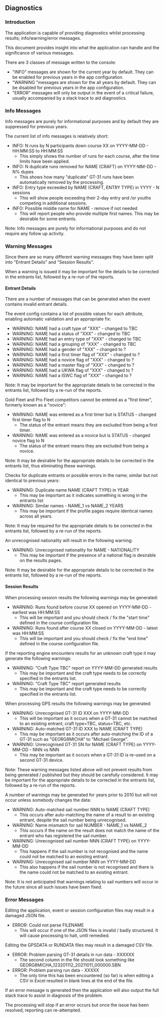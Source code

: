 ## Diagnostics

### Introduction

The application is capable of providing diagnostics whilst processing results; info/warning/error messages.

This document provides insight into what the application can handle and the significance of various messages.

There are 3 classes of message written to the console:

- "INFO" messages are shown for the current year by default. They can be enabled for previous years in the app configuration.
- "WARNING "messages are shown for the all years by default. They can be disabled for previous years in the app configuration.
- "ERROR" messages will only be output in the event of a critical failure, usually accompanied by a stack trace to aid diagnostics.



### Info Messages

Info messages are purely for informational purposes and by default they are suppressed for previous years.

The current list of info messages is relatively short:

- INFO: N runs by N participants down course XX on YYYY-MM-DD - HH:MM:SS to HH:MM:SS
  - This simply shows the number of runs for each course, after the time limits have been applied.
- INFO: N duplicate runs removed for NAME (CRAFT) on YYYY-MM-DD - N% dupes
  - This shows how many "duplicate" GT-31 runs have been automatically removed by the processing.
- INFO: Entry type exceeded by NAME (CRAFT, ENTRY TYPE) in YYYY - N sessions
  - This will show people exceeding their 2-day entry and /or youths competing in additional sessions.
- INFO: Possible middle name for NAME - remove if not needed
  - This will report people who provide multiple first names. This may be desirable for some entrants.

Note: Info messages are purely for informational purposes and do not require any follow up activity.



### Warning Messages

Since there are so many different warning messages they have been split into "Entrant Details" and "Session Results".

When a warning is issued it may be important for the details to be corrected in the entrants list, followed by a re-run of the reports.



#### Entrant Details

There are a number of messages that can be generated when the event contains invalid entrant details.

The event config contains a list of possible values for each attribute, enabling automatic validation and an appropriate fix:

- WARNING: NAME had a craft type of "XXX" - changed to TBC
- WARNING: NAME had a status of "XXX" - changed to TBC
- WARNING: NAME had an entry type of "XXX" - changed to TBC
- WARNING: NAME had a grouping of "XXX" - changed to TBC
- WARNING: NAME had a gender of "XXX" - changed to ?
- WARNING: NAME had a first timer flag of "XXX" - changed to ?
- WARNING: NAME had a novice flag of "XXX" - changed to ?
- WARNING: NAME had a master flag of "XXX" - changed to ?
- WARNING: NAME had a UKWA flag of "XXX" - changed to ?
- WARNING: NAME had a ISWC flag of "XXX" - changed to ?

Note: It may be important for the appropriate details to be corrected in the entrants list, followed by a re-run of the reports.



Gold Fleet and Pro Fleet competitors cannot be entered as a "first timer", formerly known as a "novice":

- WARNING: NAME was entered as a first timer but is STATUS - changed first timer flag to N
  - The status of the entrant means they are excluded from being a first timer.
- WARNING: NAME was entered as a novice but is STATUS - changed novice flag to N
  - The status of the entrant means they are excluded from being a novice.

Note: It may be desirable for the appropriate details to be corrected in the entrants list, thus eliminating these warnings.



Checks for duplicate entrants or possible errors in the name; similar but not identical to previous years:

- WARNING: Duplicate name NAME (CRAFT TYPE) in YEAR
  - This may be important as it indicates something is wrong in the entrants list
- WARNING: Similar names - NAME_1 vs NAME_2 YEARS
  - This may be important if the profile pages require identical names across all years.

Note: It may be required for the appropriate details to be corrected in the entrants list, followed by a re-run of the reports.



An unrecognised nationality will result in the following warning:

- WARNING: Unrecognised nationality for NAME - NATIONALITY
  - This may be important if the presence of a national flag is desirable on the results pages.

Note: It may be desirable for the appropriate details to be corrected in the entrants list, followed by a re-run of the reports.



#### Session Results

When processing session results the following warnings may be generated:

- WARNING: Runs found before course XX opened on YYYY-MM-DD - earliest was HH:MM:SS
  - This will be important and you should check / fix the "start time" defined in the course configuration file.
- WARNING: Runs found after course XX closed on YYYY-MM-DD - latest was HH:MM:SS
  - This will be important and you should check / fix the "end time" defined in the course configuration file.

If the reporting engine encounters results for an unknown craft type it may generate the following warnings:

- WARNING: "Craft Type TBC" report on YYYY-MM-DD generated results
  - This may be important and the craft type needs to be correctly specified in the entrants list.
- WARNING: "Craft Type TBC" report generated results
  - This may be important and the craft type needs to be correctly specified in the entrants list.

When processing GPS results the following warnings may be generated:

- WARNING: Unrecognised GT-31 ID XXX on YYYY-MM-DD
  - This will be important as it occurs when a GT-31 cannot be matched to an existing entrant; craft type=TBC, status=TBC, etc.
- WARNING: Auto-matched GT-31 ID XXX to NAME (CRAFT TYPE)
  - This may be important as it occurs after auto-matching the ID of a GT-31 such as "GEORG8MICHA" to "Michael George".
- WARNING: Unrecognised GT-31 SN for NAME (CRAFT TYPE) on YYYY-MM-DD - NNN vs NNN
  - This may be important as it occurs when a GT-31 ID is re-used on a second GT-31 device.

Note: These warning messages listed above will not prevent results from being generated / published but they should be carefully considered. It may be important for the appropriate details to be corrected in the entrants list, followed by a re-run of the reports.



A number of warnings may be generated for years prior to 2010 but will not occur unless somebody changes the data:

- WARNING: Auto-matched sail number NNN to NAME (CRAFT TYPE)
  - This occurs after auto-matching the name of a result to an existing entrant, despite the sail number being unrecognised.
- WARNING: Name mismatch for sail NUMBER - NAME_1 vs NAME_2
  - This occurs if the name on the result does not match the name of the entrant who has registered the sail number.
- WARNING: Unrecognised sail number NNN (CRAFT TYPE) on YYYY-MM-DD
  - This happens if the sail number is not recognised and the name could not be matched to an existing entrant.
- WARNING: Unrecognised sail number NNN on YYYY-MM-DD
  - This also happens if the sail number is not recognised and there is the name could not be matched to an existing entrant.

Note: It is not anticipated that warnings relating to sail numbers will occur in the future since all such issues have been fixed.



### Error Messages

Editing the application, event or session configuration files may result in a damaged JSON file.

- ERROR: Could not parse FILENAME
  - This will occur if one of the JSON files is invalid / badly structured. It will cause processing to halt, until remedied.

Editing the GPSDATA or RUNDATA files may result in a damaged CSV file.

- ERROR: Problem parsing GT-31 details in run data - XXXXXX
  - The second column in the file should look something like GEORG8MICHA_123201112_20211011_000000.SBN
- ERROR: Problem parsing run data - XXXXX
  - The only time this has been encountered (so far) is when editing a CSV in Excel resulted in blank lines at the end of the file.

If an error message is generated then the application will also output the full stack trace to assist in diagnosis of the problem.

The processing will stop if an error occurs but once the issue has been resolved, reporting can re-attempted.

